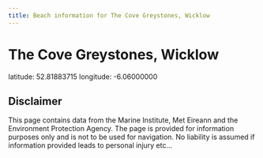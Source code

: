 ```yaml
---
title: Beach information for The Cove Greystones, Wicklow
---
```

# The Cove Greystones, Wicklow 

<div class="location-info">latitude: 52.81883715 longitude: -6.06000000</div>
<div class="met-eireann-warnings"></div>
<div></div>

## Disclaimer

This page contains data from the Marine Institute, 
Met Eireann and the Environment Protection Agency. The page is provided for
information purposes only and is not to be used for navigation. No liability 
is assumed if information provided leads to personal injury etc...